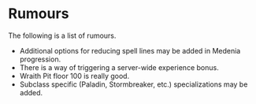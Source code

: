 # Rumours

The following is a list of rumours.

- Additional options for reducing spell lines may be added in Medenia progression.
- There is a way of triggering a server-wide experience bonus.
- Wraith Pit floor 100 is really good.
- Subclass specific (Paladin, Stormbreaker, etc.) specializations may be added.

